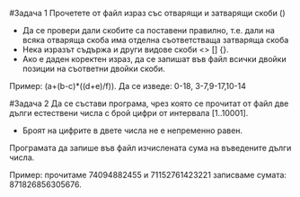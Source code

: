 #Задача 1
Прочетете от файл израз със отварящи и затварящи скоби ()
* Да се провери дали скобите са поставени правилно, т.е. дали на всяка отваряща скоба има отделна съответстваща затваряща скоба
* Нека изразът съдържа и други видове скоби <> [] {}. 
* Ако е даден коректен израз, да се запишат във файл всички двойки позиции на съответни двойки скоби.

Пример: (a+(b-c)*((d+e)/f)). Да се изведе: 0-18, 3-7,9-17,10-14

#Задача 2
Да се състави програма, чрез която се прочитат от файл две дълги естествени числа с брой цифри от интервала [1..10001]. 
* Броят на цифрите в двете числа не е непременно равен.

Програмата да запише във файл изчислената сума на въведените дълги числа.


Пример: прочитаме 74094882455 и 71152761423221 записваме сумата: 871826856305676.
